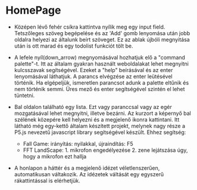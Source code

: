 # HomePage
 
- Középen lévő fehér csíkra kattintva nyílik meg egy input field. Tetszőleges szöveg begépelése és az 'Add' gomb lenyomása után jobb oldalra helyezi az általunk beírt szöveget. Ez az ablak újbóli megnyitása után is ott marad és egy todolist funkciót tölt be.

- A lefele nyíl(down_arrow)  megnyomásával hozhatjuk elő a "command palette"-t. Itt az általam gyakran használt weboldalakat lehet megnyitni kulcsszavak segítségével. Ezeket a "help" beírásával és az enter lenyomásával láthatjuk. A parancs elvégzése az enter leütésével történik. Ha elgépeljük, ismeretlen parancsot adunk a palette eltűnik és nem történik semmi. Üres mező és enter segítségével szintén el lehet tüntetni.

- Bal oldalon található egy lista. Ezt vagy paranccsal vagy az egér mozgatásával lehet megnyitni, illetve bezárni. Az kurzort a képernyő bal szélének közepére kell helyezni és a megjelenő ikonra kattintani. Itt látható még egy-kettő általam készített projekt, melynek nagy része a P5.js nevezetű javascript library segítségével készült.
Ehhez segítség:
  - Fall Game: irányítás: nyilakkal, újraindítás: F5
  - FFT LandScape: 1. mikrofon engedélyezése
                  2. zene lejátszása úgy, hogy a mikrofon ezt hallja

- A honlapon a háttér és a megjelenő idézet véletlenszerűen, automatikusan váltakozik. Az idézetek váltását egy egyszerű rákattintással is elérhetjük.








